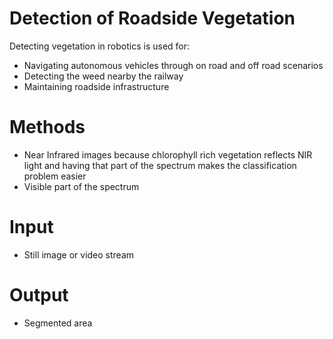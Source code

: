 # Detection of Roadside Vegetation

Detecting vegetation in robotics is used for:
- Navigating autonomous vehicles through on road and off road scenarios
- Detecting the weed nearby the railway
- Maintaining roadside infrastructure

# Methods
- Near Infrared images because chlorophyll rich vegetation reflects NIR light and having that part of the spectrum
makes the classification problem easier
- Visible part of the spectrum

# Input
- Still image or video stream

# Output
- Segmented area
